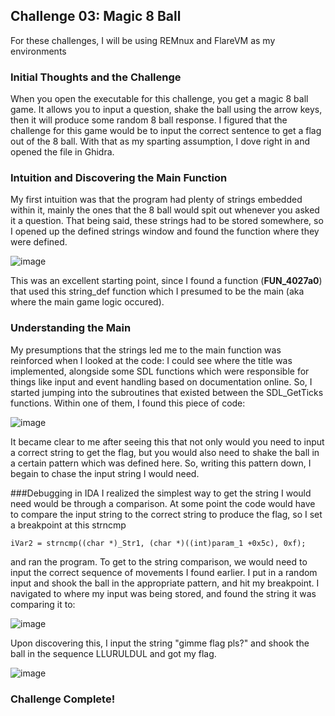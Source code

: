 ## Challenge 03: Magic 8 Ball
For these challenges, I will be using REMnux and FlareVM as my environments

### Initial Thoughts and the Challenge
When you open the executable for this challenge, you get a magic 8 ball game. It allows you to input a question, shake the ball using the arrow keys, then it will
produce some random 8 ball response. I figured that the challenge for this game would be to input the correct sentence to get a flag out of the 8 ball. With that
as my sparting assumption, I dove right in and opened the file in Ghidra.


### Intuition and Discovering the Main Function
My first intuition was that the program had plenty of strings embedded within it, mainly the ones that the 8 ball would spit out whenever you asked it a question.
That being said, these strings had to be stored somewhere, so I opened up the defined strings window and found the function where they were defined.

![image](https://github.com/user-attachments/assets/091b0d3f-c561-44e6-9a19-421b492b9156)


This was an excellent starting point, since I found a function (**FUN_4027a0**) that used this string_def function which I presumed to be the main (aka where the main game logic occured).


### Understanding the Main
My presumptions that the strings led me to the main function was reinforced when I looked at the code: I could see where the title was implemented, alongside some SDL functions which were responsible for things like input and event handling based on documentation online. So, I started jumping into the subroutines that existed
between the SDL_GetTicks functions. Within one of them, I found this piece of code:

![image](https://github.com/user-attachments/assets/fbc43210-dd3f-42d1-ad62-17676b222763)

It became clear to me after seeing this that not only would you need to input a correct string to get the flag, but you would also need to shake the ball in a
certain pattern which was defined here. So, writing this pattern down, I begain to chase the input string I would need.


###Debugging in IDA
I realized the simplest way to get the string I would need would be through a comparison. At some point the code would have to compare the input string to the 
correct string to produce the flag, so I set a breakpoint at this strncmp 

```iVar2 = strncmp((char *)_Str1, (char *)((int)param_1 +0x5c), 0xf);```

and ran the program. To get to the string comparison, we would need to input the correct sequence of movements I found earlier. I put in a random input and shook the ball in the appropriate pattern, and hit my breakpoint. I navigated to where my input was being stored, and found the string it was comparing it to:

![image](https://github.com/user-attachments/assets/6e8319ef-e2b5-4dd8-a920-a75f248f0b4a)

Upon discovering this, I input the string "gimme flag pls?" and shook the ball in the sequence LLURULDUL and got my flag.

![image](https://github.com/user-attachments/assets/a70d0659-d91f-4379-9913-3eeec9a81a5c)


### Challenge Complete!
